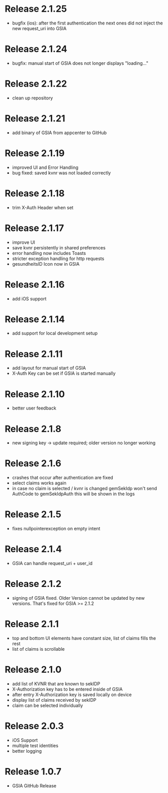 # Release 2.1.25
- bugfix (ios): after the first authentication the next ones did not inject the new request_uri into GSIA

# Release 2.1.24
- bugfix: manual start of GSIA does not longer displays "loading..."

# Release 2.1.22
- clean up repository

# Release 2.1.21
- add binary of GSIA from appcenter to GitHub

# Release 2.1.19
- improved UI and Error Handling
- bug fixed: saved kvnr was not loaded correctly

# Release 2.1.18
- trim X-Auth Header when set

# Release 2.1.17
- improve UI
- save kvnr persistently in shared preferences
- error handling now includes Toasts
- stricter exception handling for http requests
- gesundheitsID Icon now in GSIA

# Release 2.1.16
- add iOS support

# Release 2.1.14
- add support for local development setup

# Release 2.1.11
- add layout for manual start of GSIA
- X-Auth Key can be set if GSIA is started manually

# Release 2.1.10
- better user feedback

# Release 2.1.8
- new signing key -> update required; older version no longer working

# Release 2.1.6
- crashes that occur after authentication are fixed
- select claims works again
- in case no claim is selected / kvnr is changed gemSekIdp won't send AuthCode to gemSekIdpAuth this will be shown in the logs

# Release 2.1.5
- fixes nullpointerexception on empty intent

# Release 2.1.4
- GSIA can handle request_uri + user_id

# Release 2.1.2
- signing of GSIA fixed. Older Version cannot be updated by new versions. That's fixed for GSIA >= 2.1.2

# Release 2.1.1
- top and bottom UI elements have constant size, list of claims fills the rest
- list of claims is scrollable

# Release 2.1.0
- add list of KVNR that are known to sekIDP
- X-Authorization key has to be entered inside of GSIA
- after entry X-Authorization key is saved locally on device
- display list of claims received by sekIDP
- claim can be selected individually

# Release 2.0.3
- iOS Support
- multiple test identities
- better logging

# Release 1.0.7

- GSIA GitHub Release